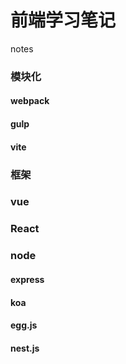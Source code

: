 # 前端学习笔记
notes
### 模块化
#### webpack
#### gulp
#### vite
### 框架
### vue
### React
### node
#### express
#### koa
#### egg.js
#### nest.js
####  
####
#### 
